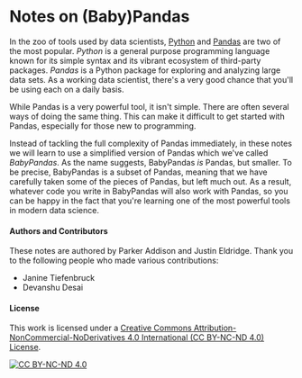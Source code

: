 Notes on (Baby)Pandas
=====================


In the zoo of tools used by data scientists,
[Python](http://python.org) and
[Pandas](http://pandas.pydata.org/)
are two of the most popular.
*Python* is a general purpose programming language known for its simple syntax
and its vibrant ecosystem of third-party packages. *Pandas* is a Python package
for exploring and analyzing large data sets. As a working data scientist,
there's a very good chance that you'll be using each on a daily basis.

While Pandas is a very powerful tool, it isn't simple. There are often several
ways of doing the same thing. This can make it difficult to get started with
Pandas, especially for those new to programming.

Instead of tackling the full complexity of Pandas immediately, in these notes we
will learn to use a simplified version of Pandas which we've called
*BabyPandas*. As the name suggests, BabyPandas *is* Pandas, but smaller. To be
precise, BabyPandas is a subset of Pandas, meaning that we have carefully
taken some of the pieces of Pandas, but left much out. As a result, whatever
code you write in BabyPandas will also work with Pandas, so you can be happy in
the fact that you're learning one of the most powerful tools in modern data
science.

#### Authors and Contributors

These notes are authored by Parker Addison and Justin Eldridge.
Thank you to the following people who made various contributions:

- Janine Tiefenbruck
- Devanshu Desai

#### License

This work is licensed under a
[Creative Commons Attribution-NonCommercial-NoDerivatives 4.0 International (CC BY-NC-ND 4.0) License][cc-by-nc-nd].

[![CC BY-NC-ND 4.0][cc-by-nc-nd-image]][cc-by-nc-nd]

[cc-by-nc-nd]: http://creativecommons.org/licenses/by-nc-nd/4.0/
[cc-by-nc-nd-image]: https://licensebuttons.net/l/by-nc-nd/4.0/88x31.png
